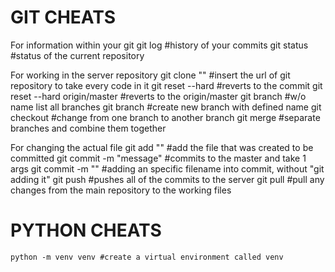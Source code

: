 # GIT CHEATS

For information within your git
    git log #history of your commits
    git status #status of the current repository
    
For working in the server repository
    git clone "<url>" #insert the url of git repository to take every code in it
    git reset --hard <commit> #reverts to the commit
    git reset --hard origin/master #reverts to the origin/master
    git branch #w/o name list all branches
    git branch <name> #create new branch with defined name
    git checkout <name> #change from one branch to another branch
    git merge #separate branches and combine them together

For changing the actual file
    git add "<filename>" #add the file that was created to be committed
    git commit -m "message" #commits to the master and take 1 args
    git commit <filename> -m "<message>" #adding an specific filename into commit, without "git adding it"
    git push #pushes all of the commits to the server
    git pull #pull any changes from the main repository to the working files

# PYTHON CHEATS

    python -m venv venv #create a virtual environment called venv
